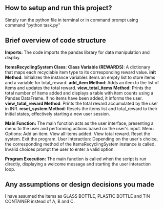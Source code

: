 How to setup and run this project?
-----------------------------------
Simply run the python file in terminal or in command prompt using command "python task.py"

Brief overview of code structure
-------------------------------------
**Imports:**
The code imports the pandas library for data manipulation and display.

**ItemsRecyclingSystem Class:**
**Class Variable (REWARDS)**: A dictionary that maps each recyclable item type to its corresponding reward value.
**__init__ Method**: Initializes the instance variables items an empty list to store items and a variable for total_reward.
**add_item Method**: Adds an item to the list of items and updates the total reward.
**view_total_items Method**: Prints the total number of items added and displays a table with item counts using a Pandas DataFrame. If no items have been added, it informs the user.
**view_total_reward Method**: Prints the total reward accumulated by the user in INR.
**reset_system Method**: Resets the items list and total_reward to their initial states, effectively starting a new user session.

**Main Function:**
The main function acts as the user interface, presenting a menu to the user and performing actions based on the user's input.
Menu Options:
Add an item.
View all items added.
View total reward.
Reset the system.
Exit the program.
User Interaction: Depending on the user's choice, the corresponding method of the ItemsRecyclingSystem instance is called. Invalid choices prompt the user to enter a valid option.

**Program Execution:**
The main function is called when the script is run directly, displaying a welcome message and starting the user interaction loop.


**Any assumptions or design decisions you made**
----------------------------------------------
I have assumed the items as GLASS BOTTLE, PLASTIC BOTTLE and TIN CONTAINER instead of A, B and C.
